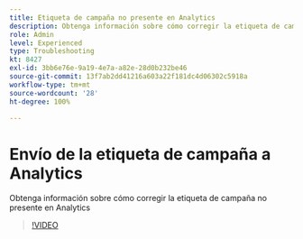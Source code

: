 ```yaml
---
title: Etiqueta de campaña no presente en Analytics
description: Obtenga información sobre cómo corregir la etiqueta de campaña no presente en Analytics
role: Admin
level: Experienced
type: Troubleshooting
kt: 8427
exl-id: 3bb6e76e-9a19-4e7a-a82e-28d0b232be46
source-git-commit: 13f7ab2dd41216a603a22f181dc4d06302c5918a
workflow-type: tm+mt
source-wordcount: '28'
ht-degree: 100%

---
```


# Envío de la etiqueta de campaña a Analytics

Obtenga información sobre cómo corregir la etiqueta de campaña no presente en Analytics

>[!VIDEO](https://video.tv.adobe.com/v/335983?quality=12&learn=on)
